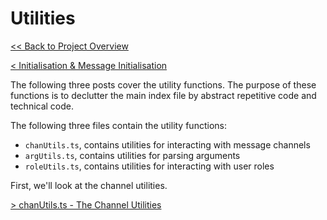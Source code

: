 # Utilities

[<< Back to Project Overview](defenderProject.md)

[< Initialisation & Message Initialisation](initialisationAndOnMessage.md)

The following three posts cover the utility functions. The purpose of these functions is to declutter the main index file by abstract repetitive code and technical code.

The following three files contain the utility functions:
- `chanUtils.ts`, contains utilities for interacting with message channels
- `argUtils.ts`, contains utilities for parsing arguments
- `roleUtils.ts`, contains utilities for interacting with user roles

First, we'll look at the channel utilities.

[> chanUtils.ts - The Channel Utilities](utilities/chanUtils.md)
